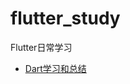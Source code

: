 # flutter_study

Flutter日常学习


- [Dart学习和总结](https://github.com/bamboolife/flutter_study/blob/master/readme/dart.md)


